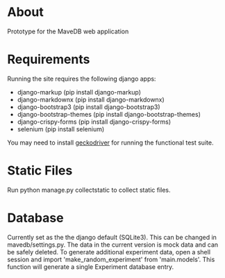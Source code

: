 # About
Prototype for the MaveDB web application

# Requirements
Running the site requires the following django apps:
- django-markup (pip install django-markup)
- django-markdownx (pip install django-markdownx)
- django-bootstrap3 (pip install django-bootstrap3)
- django-bootstrap-themes (pip install django-bootstrap-themes)
- django-crispy-forms (pip install django-crispy-forms)
- selenium (pip install selenium)

You may need to install [geckodriver](https://github.com/mozilla/geckodriver/releases) for running the functional test suite.

# Static Files
Run python manage.py collectstatic to collect static files.

# Database
Currently set as the the django default (SQLite3). This can be changed in mavedb/settings.py. The data in the current version is mock data and can be safely deleted. To generate additional experiment data, open a shell session and import 'make_random_experiment' from 'main.models'. This function will generate a single Experiment database entry.
